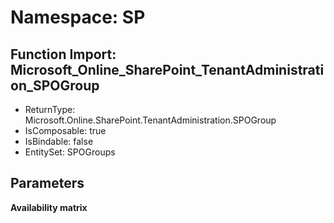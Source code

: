 # Namespace: SP

## Function Import: Microsoft_Online_SharePoint_TenantAdministration_SPOGroup

- ReturnType: Microsoft.Online.SharePoint.TenantAdministration.SPOGroup
- IsComposable: true
- IsBindable: false
- EntitySet: SPOGroups

## Parameters

**Availability matrix**

